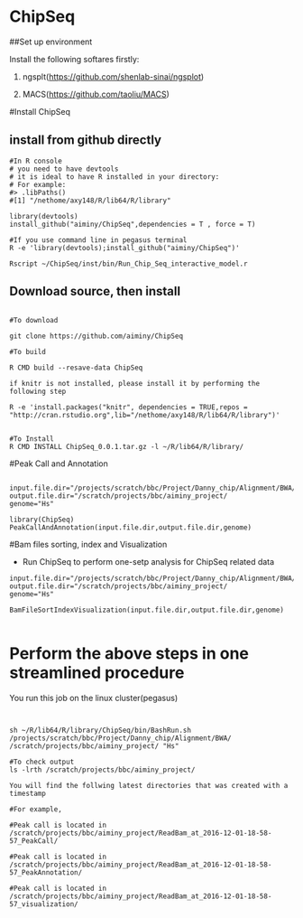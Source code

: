 # ChipSeq

##Set up environment

Install the following softares firstly:

1. ngsplt(https://github.com/shenlab-sinai/ngsplot)

2. MACS(https://github.com/taoliu/MACS)

#Install ChipSeq

## install from github directly
```{r eval=TRUE}
#In R console
# you need to have devtools
# it is ideal to have R installed in your directory:
# For example: 
#> .libPaths()
#[1] "/nethome/axy148/R/lib64/R/library"

library(devtools)
install_github("aiminy/ChipSeq",dependencies = T , force = T)

#If you use command line in pegasus terminal
R -e 'library(devtools);install_github("aiminy/ChipSeq")'

Rscript ~/ChipSeq/inst/bin/Run_Chip_Seq_interactive_model.r
```

## Download source, then install
```{r eval=FALSE}

#To download

git clone https://github.com/aiminy/ChipSeq

#To build 

R CMD build --resave-data ChipSeq

if knitr is not installed, please install it by performing the following step

R -e 'install.packages("knitr", dependencies = TRUE,repos = "http://cran.rstudio.org",lib="/nethome/axy148/R/lib64/R/library")'


#To Install
R CMD INSTALL ChipSeq_0.0.1.tar.gz -l ~/R/lib64/R/library/
```

#Peak Call and Annotation
```{r eval=FALSE}

input.file.dir="/projects/scratch/bbc/Project/Danny_chip/Alignment/BWA/"
output.file.dir="/scratch/projects/bbc/aiminy_project/
genome="Hs"
 
library(ChipSeq)
PeakCallAndAnnotation(input.file.dir,output.file.dir,genome)
```

#Bam files sorting, index and Visualization

+ Run ChipSeq to perform one-setp analysis for ChipSeq related data 

```{r eval=FALSE}
input.file.dir="/projects/scratch/bbc/Project/Danny_chip/Alignment/BWA/"
output.file.dir="/scratch/projects/bbc/aiminy_project/
genome="Hs"
 
BamFileSortIndexVisualization(input.file.dir,output.file.dir,genome)
 
```

# Perform the above steps in one streamlined procedure

You run this job on the linux cluster(pegasus)

```{bash eval=FALSE}


sh ~/R/lib64/R/library/ChipSeq/bin/BashRun.sh /projects/scratch/bbc/Project/Danny_chip/Alignment/BWA/ /scratch/projects/bbc/aiminy_project/ "Hs" 

#To check output 
ls -lrth /scratch/projects/bbc/aiminy_project/

You will find the follwing latest directories that was created with a timestamp

#For example,

#Peak call is located in  
/scratch/projects/bbc/aiminy_project/ReadBam_at_2016-12-01-18-58-57_PeakCall/
 
#Peak call is located in  
/scratch/projects/bbc/aiminy_project/ReadBam_at_2016-12-01-18-58-57_PeakAnnotation/

#Peak call is located in  
/scratch/projects/bbc/aiminy_project/ReadBam_at_2016-12-01-18-58-57_visualization/
```
